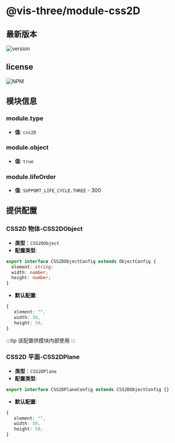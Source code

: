 # @vis-three/module-css2D

## 最新版本

<img alt="version" src="https://img.shields.io/npm/v/@vis-three/module-css2d">

## license

<img alt="NPM" src="https://img.shields.io/npm/l/@vis-three/module-css2d?color=blue">

## 模块信息

### module.type

- **值**: `css2D`

### module.object

- **值**: `true`

### module.lifeOrder

- **值**: `SUPPORT_LIFE_CYCLE.THREE` - 300

## 提供配置

### CSS2D 物体-CSS2DObject

- **类型**：`CSS2DObject`
- **配置类型**:

```ts
export interface CSS2DObjectConfig extends ObjectConfig {
  element: string;
  width: number;
  height: number;
}
```

- **默认配置**:

```ts
{
   element: "",
   width: 50,
   height: 50,
}
```

:::tip
该配置供模块内部使用
:::

### CSS2D 平面-CSS2DPlane

- **类型**：`CSS2DPlane`
- **配置类型**:

```ts
export interface CSS2DPlaneConfig extends CSS2DObjectConfig {}
```

- **默认配置**:

```ts
{
   element: "",
   width: 50,
   height: 50,
}
```
